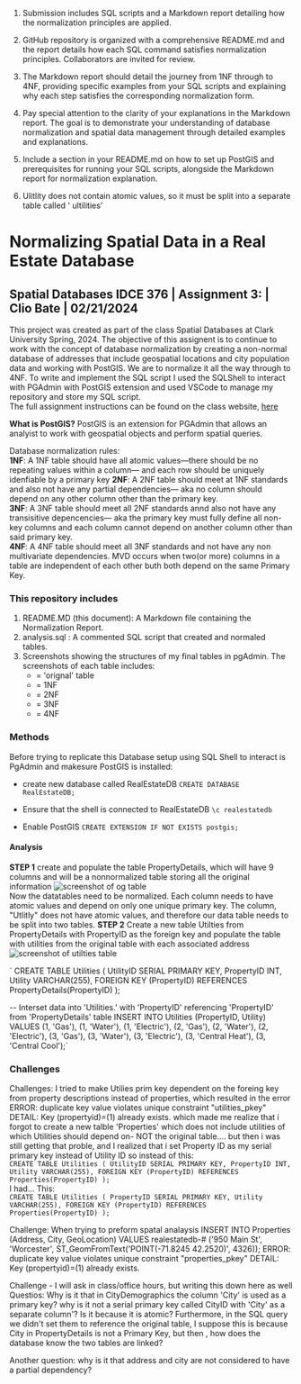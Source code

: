 
1. Submission includes SQL scripts and a Markdown report detailing how the normalization principles are applied.

2. GitHub repository is organized with a comprehensive README.md and the report details how each SQL command satisfies normalization principles. Collaborators are invited for review.

3. The Markdown report should detail the journey from 1NF through to 4NF, providing specific examples from your SQL scripts and explaining why each step satisfies the corresponding normalization form.

4. Pay special attention to the clarity of your explanations in the Markdown report. The goal is to demonstrate your understanding of database normalization and spatial data management through detailed examples and explanations.

5. Include a section in your README.md on how to set up PostGIS and prerequisites for running your SQL scripts, alongside the Markdown report for normalization explanation.

1. Ulitlity does not contain atomic values, so it must be split into a separate table called ' ultilities' 

# Normalizing Spatial Data in a Real Estate Database 
## Spatial Databases IDCE 376 | Assignment 3: | Clio Bate | 02/21/2024

This project was created as part of the class Spatial Databases at Clark University Spring, 2024. The objective of this assignent is to continue to work with the concept of database normalization by creating a non-normal database of addresses that include geospatial locations and city population data and working with PostGIS. We are to normalize it all the way through to 4NF. To write and implement the SQL script I used the SQLShell to interact with PGAdmin with PostGIS extension and used VSCode to manage my repository and store my SQL script.     
The full assignment instructions can be found on the class website, [here](https://studyingplace.space/spatial-database/labs/A3-Real_Estate_Database.html#part-4-normalize-to-4nf)  

**What is PostGIS?** PostGIS is an extension for PGAdmin that allows an analyist to work with geospatial objects and perform spatial queries.

Database normalization rules:  
**1NF**: A 1NF table should have all atomic values—there should be no repeating values within a column— and each row should be uniquely idenfiable by a primary key
**2NF**: A 2NF table should meet at 1NF standards and also not have any partial dependencies— aka no column should depend on any other column other than the primary key.  
**3NF**: A 3NF table should meet all 2NF standards annd also not have any transisitive depencencies— aka the primary key must fully define all non-key columns and each column cannot depend on another column other than said primary key.  
**4NF**: A 4NF table should meet all 3NF standards and not have any non multivariate dependencies. MVD occurs when two(or more) columns in a table are independent of each other buth both depend on the same Primary Key.  



### This repository includes
1. README.MD (this document): A Markdown file containing the Normalization Report.
1. analysis.sql : A commented SQL script that created and normaled tables.
1. Screenshots showing the structures of my final tables in pgAdmin. The screenshots of each table includes:  
    -  = 'orignal' table 
    -  = 1NF
    -  = 2NF
    -  = 3NF
    -  = 4NF  
    

### Methods

Before trying to replicate this Database setup using SQL Shell to interact is PgAdmin and makesure PostGIS is installed:  
- create new database called RealEstateDB
`CREATE DATABASE RealEstateDB;`

- Ensure that the shell is connected to RealEstateDB
`\c realestatedb`

- Enable PostGIS
`CREATE EXTENSION IF NOT EXISTS postgis;`

#### Analysis
**STEP 1** create and populate the table PropertyDetails, which will have 9 columns and will be a nonnormalized table storing all the original information
![screenshot of og table]()  
Now the datatables need to be normalized. Each column needs to have atomic values and depend on only one unique primary key. The column, "Utlitly" does not have atomic values, and therefore our data table needs to be split into two tables.
**STEP 2** Create a new table Utilties from PropertyDetails with PropertyID as the foreign key and populate the table with utilities from the original table with each associated address
![screenshot of utilties table]() 

` CREATE TABLE Utilities (
UtilityID SERIAL PRIMARY KEY,
PropertyID INT,
Utility VARCHAR(255),
FOREIGN KEY (PropertyID) REFERENCES PropertyDetails(PropertyID)
);


-- Interset data into 'Utilities.'  with 'PropertyID' referencing 'PropertyID' from 'PropertyDetails' table
INSERT INTO Utilities (PropertyID, Utility) VALUES
(1, 'Gas'), 
(1, 'Water'),
(1, 'Electric'),
(2, 'Gas'), 
(2, 'Water'),
(2, 'Electric'),
(3, 'Gas'), 
(3, 'Water'),
(3, 'Electric'),
(3, 'Central Heat'), 
(3, 'Central Cool');`  



### Challenges
Challenges: I tried to make Utilies prim key dependent on the foreing key from property descriptions instead of properties, which resulted in the error
ERROR:  duplicate key value violates unique constraint "utilities_pkey"
DETAIL:  Key (propertyid)=(1) already exists.
which made me realize that i forgot to create a new talble 'Properties' which does not include utilities of which Utilities should depend on- NOT the original table.... but then i was still getting that proble, and I realized that i set Property ID as my serial primary key instead of Utility ID so instead of this:  
`CREATE TABLE Utilities (
UtilityID SERIAL PRIMARY KEY,
PropertyID INT,
Utility VARCHAR(255),
FOREIGN KEY (PropertyID) REFERENCES Properties(PropertyID)
);`  
I had... This:  
`CREATE TABLE Utilities (
PropertyID SERIAL PRIMARY KEY,
Utility VARCHAR(255),
FOREIGN KEY (PropertyID) REFERENCES Properties(PropertyID)
);`

Challenge: When trying to preform spatal analaysis
INSERT INTO Properties (Address, City, GeoLocation) VALUES
realestatedb-# ('950 Main St', 'Worcester', ST_GeomFromText('POINT(-71.8245 42.2520)', 4326));
ERROR:  duplicate key value violates unique constraint "properties_pkey"
DETAIL:  Key (propertyid)=(1) already exists.


Challenge - I will ask in class/office hours, but writing this down here as well
Questios: Why is it that in CityDemographics the column 'City' is used as a primary key? why is it not a serial primary key called CityID with 'City' as a separate column'? Is it because it is atomic? Furthermore, in the SQL query we didn't set them to reference the original table, I suppose this is because City in PropertyDetails is not a Primary Key, but then , how does the database know the two tables are linked?

Another question: why is it that address and city are not considered to have a partial dependency?

